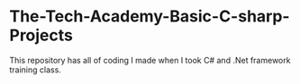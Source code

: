 # The-Tech-Academy-Basic-C-sharp-Projects
This repository has all of coding I made when I took C# and .Net framework training class.
